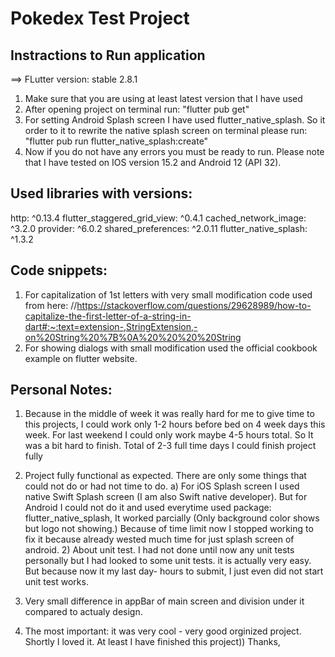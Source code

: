 # Pokedex Test Project

## Instractions to Run application
==> FLutter version: stable 2.8.1
1) Make sure that you are using at least latest version that I have used
2) After opening project on terminal run: "flutter pub get"
3) For setting Android Splash screen I have used flutter_native_splash. So it order to it to rewrite the native splash screen
   on terminal please run: "flutter pub run flutter_native_splash:create"
4) Now if you do not have any errors you must be ready to run. Please note that I have tested on IOS version 15.2
   and Android 12 (API 32).
   
## Used libraries with versions:
http: ^0.13.4
flutter_staggered_grid_view: ^0.4.1
cached_network_image: ^3.2.0
provider: ^6.0.2
shared_preferences: ^2.0.11
flutter_native_splash: ^1.3.2

## Code snippets:

1) For capitalization of 1st letters with very small modification code used from here: //https://stackoverflow.com/questions/29628989/how-to-capitalize-the-first-letter-of-a-string-in-dart#:~:text=extension-,StringExtension,-on%20String%20%7B%0A%20%20%20%20String
2) For showing dialogs with small modification used the official cookbook example on flutter website.

## Personal Notes:

1) Because in the middle of week it was really hard for me to give time to this projects, I could work only 1-2 hours before bed on 4 week days this week.
   For last weekend I could only work maybe 4-5 hours total. So It was a bit hard to finish. Total of 2-3 full time days I could finish project fully
2) Project fully functional as expected. There are only some things that could not do or had not time to do.
   a) For iOS Splash screen I used native Swift Splash screen (I am also Swift native developer). But for Android I could not do it and used everytime used package: flutter_native_splash,
   It worked parcially (Only background color shows but logo not showing.) Because of time limit now I stopped working to fix it because already wested much time for just splash screen of android.
   2) About unit test. I had not done until now any unit tests personally but I had looked to some unit tests. it is actually very easy. But because now it my last day- hours to submit, I just even did not 
   start unit test works.
3) Very small difference in appBar of main screen and division under it compared to actualy design.

4) The most important: it was very cool - very good orginized project. Shortly I loved it. At least I have finished this project)) Thanks,
